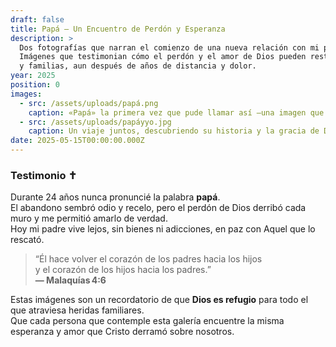 ```yaml
---
draft: false
title: Papá — Un Encuentro de Perdón y Esperanza
description: >
  Dos fotografías que narran el comienzo de una nueva relación con mi padre.
  Imágenes que testimonian cómo el perdón y el amor de Dios pueden restaurar corazones
  y familias, aun después de años de distancia y dolor.
year: 2025
position: 0
images:
  - src: /assets/uploads/papá.png
    caption: «Papá» la primera vez que pude llamar así —una imagen que habla de amor y esperanza.
  - src: /assets/uploads/papáyyo.jpg
    caption: Un viaje juntos, descubriendo su historia y la gracia de Dios que transforma vidas.
date: 2025-05-15T00:00:00.000Z
---
```


### Testimonio ✝

Durante 24 años nunca pronuncié la palabra **papá**.  
El abandono sembró odio y recelo, pero el perdón de Dios derribó
cada muro y me permitió amarlo de verdad.  
Hoy mi padre vive lejos, sin bienes ni adicciones,
en paz con Aquel que lo rescató.

> “Él hace volver el corazón de los padres hacia los hijos  
> y el corazón de los hijos hacia los padres.”  
> **— Malaquías 4:6**

Estas imágenes son un recordatorio de que **Dios es refugio** para
todo el que atraviesa heridas familiares.  
Que cada persona que contemple esta galería encuentre
la misma esperanza y amor que Cristo derramó sobre nosotros.
